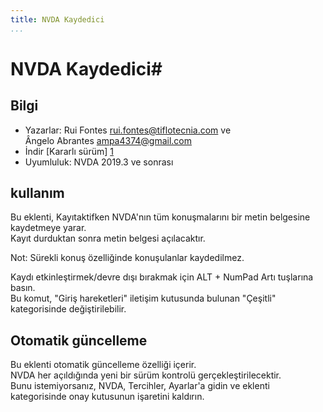 ```yaml
---
title: NVDA Kaydedici
...
```


# NVDA Kaydedici#

## Bilgi
* Yazarlar: Rui Fontes <rui.fontes@tiflotecnia.com> ve  
Ângelo Abrantes <ampa4374@gmail.com>  
* İndir [Kararlı sürüm] [1]
* Uyumluluk: NVDA 2019.3 ve sonrası

## kullanım
Bu eklenti, Kayıtaktifken NVDA'nın tüm konuşmalarını bir metin belgesine kaydetmeye yarar.  
Kayıt durduktan sonra metin belgesi açılacaktır.  

Not: Sürekli konuş özelliğinde konuşulanlar kaydedilmez.  

Kaydı etkinleştirmek/devre dışı bırakmak için ALT + NumPad Artı tuşlarına basın.  
Bu komut,  "Giriş hareketleri" iletişim kutusunda bulunan "Çeşitli" kategorisinde değiştirilebilir.  


## Otomatik güncelleme  

Bu eklenti otomatik güncelleme özelliği içerir.  
NVDA her açıldığında yeni bir sürüm kontrolü gerçekleştirilecektir.  
Bunu istemiyorsanız, NVDA, Tercihler, Ayarlar'a gidin ve eklenti kategorisinde onay kutusunun işaretini kaldırın.  


[1]: https://github.com/ruifontes/NVDARecorder/releases/download/21.11/NVDARecorder-21.11.nvda-addon
